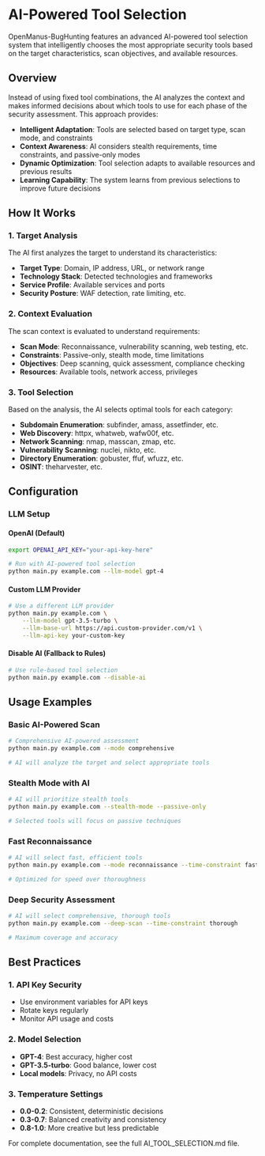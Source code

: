 # AI-Powered Tool Selection

OpenManus-BugHunting features an advanced AI-powered tool selection system that intelligently chooses the most appropriate security tools based on the target characteristics, scan objectives, and available resources.

## Overview

Instead of using fixed tool combinations, the AI analyzes the context and makes informed decisions about which tools to use for each phase of the security assessment. This approach provides:

- **Intelligent Adaptation**: Tools are selected based on target type, scan mode, and constraints
- **Context Awareness**: AI considers stealth requirements, time constraints, and passive-only modes
- **Dynamic Optimization**: Tool selection adapts to available resources and previous results
- **Learning Capability**: The system learns from previous selections to improve future decisions

## How It Works

### 1. Target Analysis
The AI first analyzes the target to understand its characteristics:
- **Target Type**: Domain, IP address, URL, or network range
- **Technology Stack**: Detected technologies and frameworks
- **Service Profile**: Available services and ports
- **Security Posture**: WAF detection, rate limiting, etc.

### 2. Context Evaluation
The scan context is evaluated to understand requirements:
- **Scan Mode**: Reconnaissance, vulnerability scanning, web testing, etc.
- **Constraints**: Passive-only, stealth mode, time limitations
- **Objectives**: Deep scanning, quick assessment, compliance checking
- **Resources**: Available tools, network access, privileges

### 3. Tool Selection
Based on the analysis, the AI selects optimal tools for each category:
- **Subdomain Enumeration**: subfinder, amass, assetfinder, etc.
- **Web Discovery**: httpx, whatweb, wafw00f, etc.
- **Network Scanning**: nmap, masscan, zmap, etc.
- **Vulnerability Scanning**: nuclei, nikto, etc.
- **Directory Enumeration**: gobuster, ffuf, wfuzz, etc.
- **OSINT**: theharvester, etc.

## Configuration

### LLM Setup

#### OpenAI (Default)
```bash
export OPENAI_API_KEY="your-api-key-here"

# Run with AI-powered tool selection
python main.py example.com --llm-model gpt-4
```

#### Custom LLM Provider
```bash
# Use a different LLM provider
python main.py example.com \
    --llm-model gpt-3.5-turbo \
    --llm-base-url https://api.custom-provider.com/v1 \
    --llm-api-key your-custom-key
```

#### Disable AI (Fallback to Rules)
```bash
# Use rule-based tool selection
python main.py example.com --disable-ai
```

## Usage Examples

### Basic AI-Powered Scan
```bash
# Comprehensive AI-powered assessment
python main.py example.com --mode comprehensive

# AI will analyze the target and select appropriate tools
```

### Stealth Mode with AI
```bash
# AI will prioritize stealth tools
python main.py example.com --stealth-mode --passive-only

# Selected tools will focus on passive techniques
```

### Fast Reconnaissance
```bash
# AI will select fast, efficient tools
python main.py example.com --mode reconnaissance --time-constraint fast

# Optimized for speed over thoroughness
```

### Deep Security Assessment
```bash
# AI will select comprehensive, thorough tools
python main.py example.com --deep-scan --time-constraint thorough

# Maximum coverage and accuracy
```

## Best Practices

### 1. API Key Security
- Use environment variables for API keys
- Rotate keys regularly
- Monitor API usage and costs

### 2. Model Selection
- **GPT-4**: Best accuracy, higher cost
- **GPT-3.5-turbo**: Good balance, lower cost
- **Local models**: Privacy, no API costs

### 3. Temperature Settings
- **0.0-0.2**: Consistent, deterministic decisions
- **0.3-0.7**: Balanced creativity and consistency
- **0.8-1.0**: More creative but less predictable

For complete documentation, see the full AI_TOOL_SELECTION.md file.